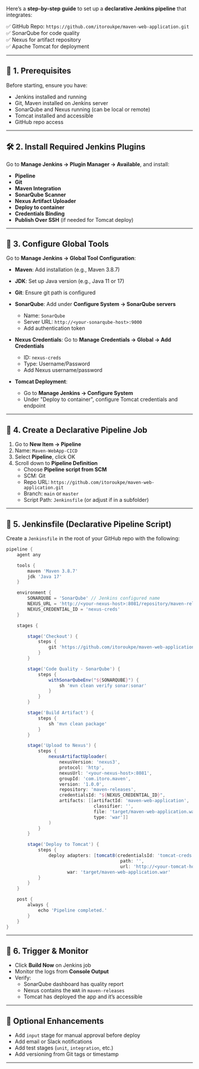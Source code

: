 Here’s a **step-by-step guide** to set up a **declarative Jenkins pipeline** that integrates:

✅ GitHub Repo: `https://github.com/itoroukpe/maven-web-application.git`  
✅ SonarQube for code quality  
✅ Nexus for artifact repository  
✅ Apache Tomcat for deployment  

---

## 🔧 **1. Prerequisites**

Before starting, ensure you have:

- Jenkins installed and running  
- Git, Maven installed on Jenkins server  
- SonarQube and Nexus running (can be local or remote)  
- Tomcat installed and accessible  
- GitHub repo access  

---

## 🛠️ **2. Install Required Jenkins Plugins**

Go to **Manage Jenkins → Plugin Manager → Available**, and install:

- **Pipeline**  
- **Git**  
- **Maven Integration**  
- **SonarQube Scanner**  
- **Nexus Artifact Uploader**  
- **Deploy to container**  
- **Credentials Binding**  
- **Publish Over SSH** (if needed for Tomcat deploy)

---

## 🔐 **3. Configure Global Tools**

Go to **Manage Jenkins → Global Tool Configuration**:

- **Maven**: Add installation (e.g., Maven 3.8.7)  
- **JDK**: Set up Java version (e.g., Java 11 or 17)  
- **Git**: Ensure git path is configured  
- **SonarQube**: Add under **Configure System → SonarQube servers**  
  - Name: `SonarQube`  
  - Server URL: `http://<your-sonarqube-host>:9000`  
  - Add authentication token  

- **Nexus Credentials**: Go to **Manage Credentials → Global → Add Credentials**  
  - ID: `nexus-creds`  
  - Type: Username/Password  
  - Add Nexus username/password  

- **Tomcat Deployment**:
  - Go to **Manage Jenkins → Configure System**
  - Under "Deploy to container", configure Tomcat credentials and endpoint

---

## 📁 **4. Create a Declarative Pipeline Job**

1. Go to **New Item → Pipeline**
2. Name: `Maven-WebApp-CICD`
3. Select **Pipeline**, click OK
4. Scroll down to **Pipeline Definition**
   - Choose **Pipeline script from SCM**
   - SCM: Git  
   - Repo URL: `https://github.com/itoroukpe/maven-web-application.git`  
   - Branch: `main` or `master`
   - Script Path: `Jenkinsfile` (or adjust if in a subfolder)

---

## 📄 **5. Jenkinsfile (Declarative Pipeline Script)**

Create a `Jenkinsfile` in the root of your GitHub repo with the following:

```groovy
pipeline {
    agent any

    tools {
        maven 'Maven 3.8.7'
        jdk 'Java 17'
    }

    environment {
        SONARQUBE = 'SonarQube' // Jenkins configured name
        NEXUS_URL = 'http://<your-nexus-host>:8081/repository/maven-releases/'
        NEXUS_CREDENTIAL_ID = 'nexus-creds'
    }

    stages {

        stage('Checkout') {
            steps {
                git 'https://github.com/itoroukpe/maven-web-application.git'
            }
        }

        stage('Code Quality - SonarQube') {
            steps {
                withSonarQubeEnv("${SONARQUBE}") {
                    sh 'mvn clean verify sonar:sonar'
                }
            }
        }

        stage('Build Artifact') {
            steps {
                sh 'mvn clean package'
            }
        }

        stage('Upload to Nexus') {
            steps {
                nexusArtifactUploader(
                    nexusVersion: 'nexus3',
                    protocol: 'http',
                    nexusUrl: '<your-nexus-host>:8081',
                    groupId: 'com.itoro.maven',
                    version: '1.0.0',
                    repository: 'maven-releases',
                    credentialsId: "${NEXUS_CREDENTIAL_ID}",
                    artifacts: [[artifactId: 'maven-web-application',
                                 classifier: '',
                                 file: 'target/maven-web-application.war',
                                 type: 'war']]
                )
            }
        }

        stage('Deploy to Tomcat') {
            steps {
                deploy adapters: [tomcat8(credentialsId: 'tomcat-creds', 
                                           path: '', 
                                           url: 'http://<your-tomcat-host>:8080')],
                       war: 'target/maven-web-application.war'
            }
        }
    }

    post {
        always {
            echo 'Pipeline completed.'
        }
    }
}
```

---

## 🧪 **6. Trigger & Monitor**

- Click **Build Now** on Jenkins job  
- Monitor the logs from **Console Output**  
- Verify:
  - SonarQube dashboard has quality report  
  - Nexus contains the `WAR` in `maven-releases`  
  - Tomcat has deployed the app and it’s accessible  

---

## 🧼 **Optional Enhancements**

- Add `input` stage for manual approval before deploy  
- Add email or Slack notifications  
- Add test stages (`unit`, `integration`, etc.)  
- Add versioning from Git tags or timestamp  

---

